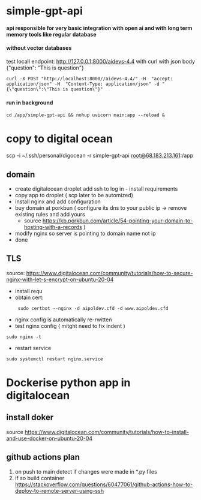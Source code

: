 # simple-gpt-api
#### api responsible for very basic integration with open ai and with long term memory tools like regular database
#### without vector databases


test locall endpoint: http://127.0.0.1:8000/aidevs-4.4 with curl with json body {"question": "This is question"} 

```
curl -X POST "http://localhost:8000//aidevs-4.4/" -H  "accept: application/json" -H  "Content-Type: application/json" -d "{\"question\":\"This is question\"}"
```

#### run in background
```
cd /app/simple-gpt-api && nohup uvicorn main:app --reload &
```
# copy to digital ocean
scp -i ~/.ssh/personal/digocean -r simple-gpt-api root@68.183.213.161:/app

## domain 
- create digitalocean droplet add ssh to log in - install requirements 
- copy app to droplet ( scp later to be automized)
- install nginx and add configuration 
- buy domain at porkbun ( configure its dns to your public ip -> remove existing rules and add yours 
    -  source  https://kb.porkbun.com/article/54-pointing-your-domain-to-hosting-with-a-records )
- modify nginx so server is pointing to domain name not ip 
- done 

## TLS 

source: https://www.digitalocean.com/community/tutorials/how-to-secure-nginx-with-let-s-encrypt-on-ubuntu-20-04

- install requ
- obtain cert: 
    ```
     sudo certbot --nginx -d aipoldev.cfd -d www.aipoldev.cfd
    ```
- nginx config is automatically re-rwitten 
- test nginx config ( mitght need to fix indent ) 
```
sudo nginx -t 
```
- restart service
```
sudo systemctl restart nginx.service
```


# Dockerise python app in digitalocean

## install doker 
source https://www.digitalocean.com/community/tutorials/how-to-install-and-use-docker-on-ubuntu-20-04


## github actions plan 

1. on push to main detect if changes were made in *.py files 
2. if so build container 
https://stackoverflow.com/questions/60477061/github-actions-how-to-deploy-to-remote-server-using-ssh